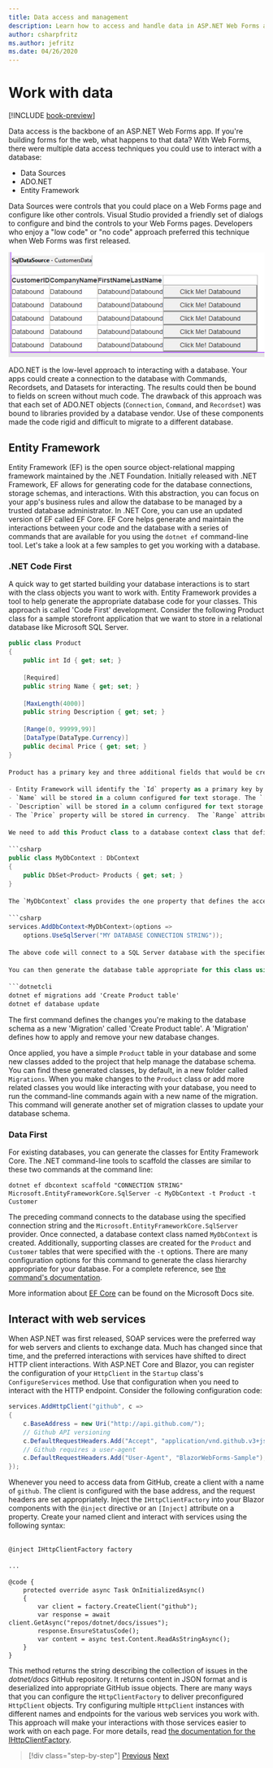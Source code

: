 ```yaml
---
title: Data access and management
description: Learn how to access and handle data in ASP.NET Web Forms and Blazor.
author: csharpfritz    
ms.author: jefritz
ms.date: 04/26/2020
---
```


# Work with data

[!INCLUDE [book-preview](../../../includes/book-preview.md)]

Data access is the backbone of an ASP.NET Web Forms app. If you're building forms for the web, what happens to that data? With Web Forms, there were multiple data access techniques you could use to interact with a database:

- Data Sources
- ADO.NET
- Entity Framework

Data Sources were controls that you could place on a Web Forms page and configure like other controls. Visual Studio provided a friendly set of dialogs to configure and bind the controls to your Web Forms pages. Developers who enjoy a "low code" or "no code" approach preferred this technique when Web Forms was first released.

![Data Sources](media/data/datasources.png)

ADO.NET is the low-level approach to interacting with a database. Your apps could create a connection to the database with Commands, Recordsets, and Datasets for interacting. The results could then be bound to fields on screen without much code. The drawback of this approach was that each set of ADO.NET objects (`Connection`, `Command`, and `Recordset`) was bound to libraries provided by a database vendor. Use of these components made the code rigid and difficult to migrate to a different database.

## Entity Framework

Entity Framework (EF) is the open source object-relational mapping framework maintained by the .NET Foundation. Initially released with .NET Framework, EF allows for generating code for the database connections, storage schemas, and interactions. With this abstraction, you can focus on your app's business rules and allow the database to be managed by a trusted database administrator. In .NET Core, you can use an updated version of EF called EF Core. EF Core helps generate and maintain the interactions between your code and the database with a series of commands that are available for you using the `dotnet ef` command-line tool. Let's take a look at a few samples to get you working with a database.

### .NET Code First

A quick way to get started building your database interactions is to start with the class objects you want to work with. Entity Framework provides a tool to help generate the appropriate database code for your classes.  This approach is called 'Code First' development.  Consider the following Product class for a sample storefront application that we want to store in a relational database like Microsoft SQL Server.

```csharp
public class Product
{
    public int Id { get; set; }

    [Required]
    public string Name { get; set; }

    [MaxLength(4000)]
    public string Description { get; set; }

    [Range(0, 99999,99)]
    [DataType(DataType.Currency)]
    public decimal Price { get; set; }
}

Product has a primary key and three additional fields that would be created in our database:  

- Entity Framework will identify the `Id` property as a primary key by convention.
- `Name` will be stored in a column configured for text storage. The `[Required]` attribute decorating this property will add a `not null` constraint to help enforce this declared behavior of the property.
- `Description` will be stored in a column configured for text storage, and have a maximum length configured of 4000 characters as dictated by the `MaxLength` attribute.  The database schema will be configured with a column named `MaxLength` using datatype `varchar(4000)`.
- The `Price` property will be stored in currency.  The `Range` attribute will generate appropriate constraints to prevent data storage outside of the minimum and maximum values declared

We need to add this Product class to a database context class that defines the connection and translation operations with our database.

```csharp
public class MyDbContext : DbContext
{
    public DbSet<Product> Products { get; set; }
}

The `MyDbContext` class provides the one property that defines the access and translation for the `Product` class.  Your application configures this class for interaction with the database using the following entries in the `Startup` class's `ConfigureServices` method:

```csharp
services.AddDbContext<MyDbContext>(options =>
    options.UseSqlServer("MY DATABASE CONNECTION STRING"));

The above code will connect to a SQL Server database with the specified connection string.  You can place the connection string in your *appsettings.json* file, environment variables, or other configuration storage locations and replace this embedded string appropriately.

You can then generate the database table appropriate for this class using the following commands:

```dotnetcli
dotnet ef migrations add 'Create Product table'
dotnet ef database update
```

The first command defines the changes you're making to the database schema as a new 'Migration' called 'Create Product table'.  A 'Migration' defines how to apply and remove your new database changes.

Once applied, you have a simple `Product` table in your database and some new classes added to the project that help manage the database schema.  You can find these generated classes, by default, in a new folder called `Migrations`.  When you make changes to the `Product` class or add more related classes you would like interacting with your database, you need to run the command-line commands again with a new name of the migration.  This command will generate another set of migration classes to update your database schema.

### Data First

For existing databases, you can generate the classes for Entity Framework Core.  The .NET command-line tools to scaffold the classes are similar to these two commands at the command line:

```dotnetcli
dotnet ef dbcontext scaffold "CONNECTION STRING" Microsoft.EntityFrameworkCore.SqlServer -c MyDbContext -t Product -t Customer
```

The preceding command connects to the database using the specified connection string and the `Microsoft.EntityFrameworkCore.SqlServer` provider. Once connected, a database context class named `MyDbContext` is created. Additionally, supporting classes are created for the `Product` and `Customer` tables that were specified with the `-t` options. There are many configuration options for this command to generate the class hierarchy appropriate for your database. For a complete reference, see [the command's documentation](/ef/core/miscellaneous/cli/dotnet#dotnet-ef-dbcontext-scaffold).

More information about [EF Core](/ef/core/) can be found on the Microsoft Docs site.

## Interact with web services

When ASP.NET was first released, SOAP services were the preferred way for web servers and clients to exchange data. Much has changed since that time, and the preferred interactions with services have shifted to direct HTTP client interactions. With ASP.NET Core and Blazor, you can register the configuration of your `HttpClient` in the `Startup` class's `ConfigureServices` method. Use that configuration when you need to interact with the HTTP endpoint. Consider the following configuration code:

```csharp
services.AddHttpClient("github", c =>
{
    c.BaseAddress = new Uri("http://api.github.com/");
    // Github API versioning
    c.DefaultRequestHeaders.Add("Accept", "application/vnd.github.v3+json");
    // Github requires a user-agent
    c.DefaultRequestHeaders.Add("User-Agent", "BlazorWebForms-Sample");
});
```

Whenever you need to access data from GitHub, create a client with a name of `github`. The client is configured with the base address, and the request headers are set appropriately. Inject the `IHttpClientFactory` into your Blazor components with the `@inject` directive or an `[Inject]` attribute on a property. Create your named client and interact with services using the following syntax:

```razor

@inject IHttpClientFactory factory

...

@code {
    protected override async Task OnInitializedAsync()
    {
        var client = factory.CreateClient("github");
        var response = await client.GetAsync("repos/dotnet/docs/issues");
        response.EnsureStatusCode();
        var content = async test.Content.ReadAsStringAsync();
    }
}
```

This method returns the string describing the collection of issues in the *dotnet/docs* GitHub repository. It returns content in JSON format and is deserialized into appropriate GitHub issue objects. There are many ways that you can configure the `HttpClientFactory` to deliver preconfigured `HttpClient` objects. Try configuring multiple `HttpClient` instances with different names and endpoints for the various web services you work with. This approach will make your interactions with those services easier to work with on each page. For more details, read [the documentation for the IHttpClientFactory](/aspnet/core/fundamentals/http-requests).

>[!div class="step-by-step"]
>[Previous](forms-validation.md)
>[Next](middleware.md)
